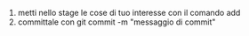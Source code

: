1) metti nello stage le cose di tuo interesse con il comando add
2) committale con git commit -m "messaggio di commit"
